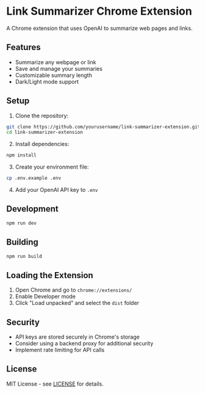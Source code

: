 # Link Summarizer Chrome Extension

A Chrome extension that uses OpenAI to summarize web pages and links.

## Features

- Summarize any webpage or link
- Save and manage your summaries
- Customizable summary length
- Dark/Light mode support

## Setup

1. Clone the repository:

```bash
git clone https://github.com/yourusername/link-summarizer-extension.git
cd link-summarizer-extension
```

2. Install dependencies:

```bash
npm install
```

3. Create your environment file:

```bash
cp .env.example .env
```

4. Add your OpenAI API key to `.env`

## Development

```bash
npm run dev
```

## Building

```bash
npm run build
```

## Loading the Extension

1. Open Chrome and go to `chrome://extensions/`
2. Enable Developer mode
3. Click "Load unpacked" and select the `dist` folder

## Security

- API keys are stored securely in Chrome's storage
- Consider using a backend proxy for additional security
- Implement rate limiting for API calls

## License

MIT License - see [LICENSE](LICENSE) for details.
